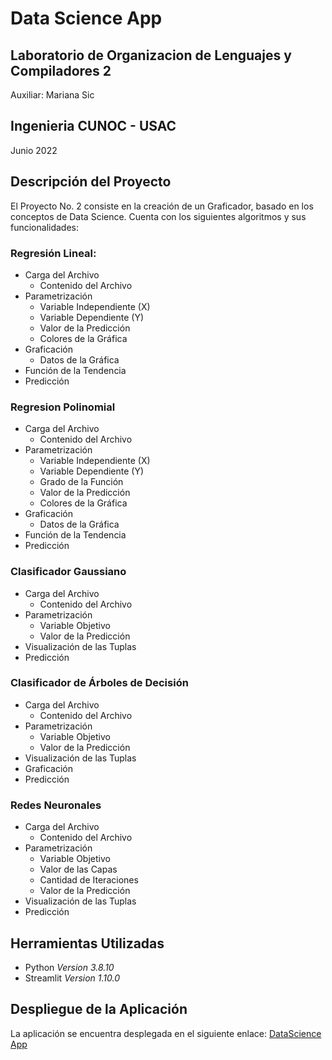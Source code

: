 # Data Science App
## Laboratorio de Organizacion de Lenguajes y Compiladores 2
Auxiliar: Mariana Sic
## Ingenieria CUNOC - USAC
 Junio 2022

## Descripción del Proyecto
El Proyecto No. 2 consiste en la creación de un Graficador, basado en los conceptos de Data Science. Cuenta con los siguientes algoritmos y sus funcionalidades:
### Regresión Lineal: 
- Carga del Archivo
    - Contenido del Archivo 
- Parametrización
    - Variable Independiente (X)
    - Variable Dependiente (Y)
    - Valor de la Predicción 
    - Colores de la Gráfica
- Graficación
    - Datos de la Gráfica
- Función de la Tendencia
- Predicción

### Regresion Polinomial
- Carga del Archivo
    - Contenido del Archivo 
- Parametrización
    - Variable Independiente (X)
    - Variable Dependiente (Y)
    - Grado de la Función
    - Valor de la Predicción 
    - Colores de la Gráfica
- Graficación
    - Datos de la Gráfica
- Función de la Tendencia
- Predicción

### Clasificador Gaussiano
- Carga del Archivo
    - Contenido del Archivo 
- Parametrización
    - Variable Objetivo
    - Valor de la Predicción 
- Visualización de las Tuplas
- Predicción

### Clasificador de Árboles de Decisión
- Carga del Archivo
    - Contenido del Archivo 
- Parametrización
    - Variable Objetivo
    - Valor de la Predicción 
- Visualización de las Tuplas
- Graficación
- Predicción

### Redes Neuronales
- Carga del Archivo
    - Contenido del Archivo 
- Parametrización
    - Variable Objetivo
    - Valor de las Capas
    - Cantidad de Iteraciones
    - Valor de la Predicción 
- Visualización de las Tuplas
- Predicción

## Herramientas Utilizadas
- Python _Version 3.8.10_
- Streamlit _Version 1.10.0_

## Despliegue de la Aplicación
La aplicación se encuentra desplegada en el siguiente enlace:
[DataScience App](https://erikssonherlo-datascience-pagina-inicio-fx20bt.streamlitapp.com/)